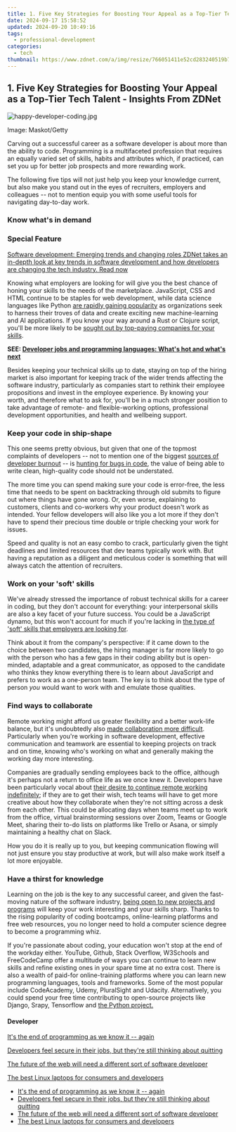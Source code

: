 ```yaml
---
title: 1. Five Key Strategies for Boosting Your Appeal as a Top-Tier Tech Talent - Insights From ZDNet
date: 2024-09-17 15:58:52
updated: 2024-09-20 10:49:16
tags:
  - professional-development
categories:
  - tech
thumbnail: https://www.zdnet.com/a/img/resize/766051411e52cd283240519b7d6a86fbaeb3a7e2/2022/02/28/d5b5f1c0-0dcc-4a07-b7ec-ab525bcca2e1/happy-developer-coding.jpg?width=278&height=156&fit=crop&auto=webp
---
```


## 1. Five Key Strategies for Boosting Your Appeal as a Top-Tier Tech Talent - Insights From ZDNet

![happy-developer-coding.jpg](https://www.zdnet.com/a/img/resize/048650e36adaaef69b2df41072f8e0d0e1f44393/2022/02/28/d5b5f1c0-0dcc-4a07-b7ec-ab525bcca2e1/happy-developer-coding.jpg?auto=webp&width=1280)

Image: Maskot/Getty

Carving out a successful career as a software developer is about more than the ability to code. Programming is a multifaceted profession that requires an equally varied set of skills, habits and attributes which, if practiced, can set you up for better job prospects and more rewarding work.

The following five tips will not just help you keep your knowledge current, but also make you stand out in the eyes of recruiters, employers and colleagues -- not to mention equip you with some useful tools for navigating day-to-day work.

### Know what's in demand

### Special Feature

[Software development: Emerging trends and changing roles ZDNet takes an in-depth look at key trends in software development and how developers are changing the tech industry.  Read now](https://www.zdnet.com/topic/software-development-emerging-trends-and-changing-roles/)

Knowing what employers are looking for will give you the best chance of honing your skills to the needs of the marketplace. JavaScript, CSS and HTML continue to be staples for web development, while data science languages like Python [are rapidly gaining popularity](https://www.zdnet.com/article/programming-languages-python-dominates-but-developers-are-adding-new-skills-to-stand-out/) as organizations seek to harness their troves of data and create exciting new machine-learning and AI applications. If you know your way around a Rust or Clojure script, you'll be more likely to be [sought out by top-paying companies for your skills](https://www.zdnet.com/article/heres-how-much-money-you-can-make-as-a-developer-in-2021/).

**SEE: [Developer jobs and programming languages: What's hot and what's next](https://www.zdnet.com/article/developer-jobs-and-programming-languages-whats-hot-and-whats-next/)**

Besides keeping your technical skills up to date, staying on top of the hiring market is also important for keeping track of the wider trends affecting the software industry, particularly as companies start to rethink their employee propositions and invest in the employee experience. By knowing your worth, and therefore what to ask for, you'll be in a much stronger position to take advantage of remote- and flexible-working options, professional development opportunities, and health and wellbeing support.

### Keep your code in ship-shape

This one seems pretty obvious, but given that one of the topmost complaints of developers -- not to mention one of the biggest [sources of developer burnout](https://www.zdnet.com/article/developer-burnout-isnt-going-away-employers-need-to-act-now/) \-- is [hunting for bugs in code](https://content.rollbar.com/hubfs/State-of-Software-Code-Report.pdf), the value of being able to write clean, high-quality code should not be understated.

The more time you can spend making sure your code is error-free, the less time that needs to be spent on backtracking through old submits to figure out where things have gone wrong. Or, even worse, explaining to customers, clients and co-workers why your product doesn't work as intended. Your fellow developers will also like you a lot more if they don't have to spend their precious time double or triple checking your work for issues.

Speed and quality is not an easy combo to crack, particularly given the tight deadlines and limited resources that dev teams typically work with. But having a reputation as a diligent and meticulous coder is something that will always catch the attention of recruiters.

### Work on your 'soft' skills

We've already stressed the importance of robust technical skills for a career in coding, but they don't account for everything: your interpersonal skills are also a key facet of your future success. You could be a JavaScript dynamo, but this won't account for much if you're lacking in [the type of 'soft' skills that employers are looking for](https://www.zdnet.com/article/developer-skills-have-changed-but-most-companies-havent-noticed-yet/).

Think about it from the company's perspective: if it came down to the choice between two candidates, the hiring manager is far more likely to go with the person who has a few gaps in their coding ability but is open-minded, adaptable and a great communicator, as opposed to the candidate who thinks they know everything there is to learn about JavaScript and prefers to work as a one-person team. The key is to think about the type of person _you_ would want to work with and emulate those qualities.

### Find ways to collaborate

Remote working might afford us greater flexibility and a better work-life balance, but it's undoubtedly also [made collaboration more difficult](https://www.zdnet.com/article/tech-jobs-remote-working-is-here-to-stay-and-some-employers-are-worried/). Particularly when you're working in software development, effective communication and teamwork are essential to keeping projects on track and on time, knowing who's working on what and generally making the working day more interesting.

Companies are gradually sending employees back to the office, although it's perhaps not a return to office life as we once knew it. Developers have been particularly vocal about [their desire to continue remote working indefinitely](https://www.zdnet.com/article/software-developers-say-theyre-happier-working-from-home-but-its-still-far-from-perfect/); if they are to get their wish, tech teams will have to get more creative about how they collaborate when they're not sitting across a desk from each other. This could be allocating days when teams meet up to work from the office, virtual brainstorming sessions over Zoom, Teams or Google Meet, sharing their to-do lists on platforms like Trello or Asana, or simply maintaining a healthy chat on Slack. 

How you do it is really up to you, but keeping communication flowing will not just ensure you stay productive at work, but will also make work itself a lot more enjoyable. 

### Have a thirst for knowledge

Learning on the job is the key to any successful career, and given the fast-moving nature of the software industry, [being open to new projects and programs](https://www.zdnet.com/article/the-best-information-technology-skill-for-the-2020s-become-an-evergreen-learner/) will keep your work interesting and your skills sharp. Thanks to the rising popularity of coding bootcamps, online-learning platforms and free web resources, you no longer need to hold a computer science degree to become a programming whiz.

If you're passionate about coding, your education won't stop at the end of the workday either. YouTube, Github, Stack Overflow, W3Schools and FreeCodeCamp offer a multitude of ways you can continue to learn new skills and refine existing ones in your spare time at no extra cost. There is also a wealth of paid-for online-training platforms where you can learn new programming languages, tools and frameworks. Some of the most popular include CodeAcademy, Udemy, PluralSight and Udacity. Alternatively, you could spend your free time contributing to open-source projects like Django, Srapy, Tensorflow and [the Python project.](https://www.zdnet.com/article/programming-languages-how-python-is-building-a-developer-community-of-millions/)

#### Developer

[It's the end of programming as we know it -- again](https://www.zdnet.com/article/its-the-end-of-programming-as-we-know-it-again/ "It's the end of programming as we know it -- again")

[Developers feel secure in their jobs, but they're still thinking about quitting](https://www.zdnet.com/article/developers-feel-secure-in-their-jobs-but-theyre-still-thinking-about-quitting/ "Developers feel secure in their jobs, but they're still thinking about quitting")

[The future of the web will need a different sort of software developer](https://www.zdnet.com/article/the-future-of-the-web-will-need-a-different-sort-of-software-developer/ "The future of the web will need a different sort of software developer")

[The best Linux laptops for consumers and developers](https://www.zdnet.com/article/best-linux-laptop/ "The best Linux laptops for consumers and developers")

* [It's the end of programming as we know it -- again](https://www.zdnet.com/article/its-the-end-of-programming-as-we-know-it-again/ "It's the end of programming as we know it -- again")
* [Developers feel secure in their jobs, but they're still thinking about quitting](https://www.zdnet.com/article/developers-feel-secure-in-their-jobs-but-theyre-still-thinking-about-quitting/ "Developers feel secure in their jobs, but they're still thinking about quitting")
* [The future of the web will need a different sort of software developer](https://www.zdnet.com/article/the-future-of-the-web-will-need-a-different-sort-of-software-developer/ "The future of the web will need a different sort of software developer")
* [The best Linux laptops for consumers and developers](https://www.zdnet.com/article/best-linux-laptop/ "The best Linux laptops for consumers and developers")

<ins class="adsbygoogle"
     style="display:block"
     data-ad-format="autorelaxed"
     data-ad-client="ca-pub-7571918770474297"
     data-ad-slot="1223367746"></ins>



<ins class="adsbygoogle"
     style="display:block"
     data-ad-client="ca-pub-7571918770474297"
     data-ad-slot="8358498916"
     data-ad-format="auto"
     data-full-width-responsive="true"></ins>
